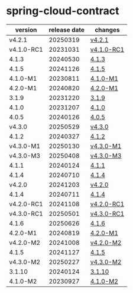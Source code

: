 # spring-cloud-contract	


|version|release date|changes|
|---|---|---|
|v4.2.1|20250319|[v4.2.1](./v4.2.1-20250319.md)|
|v4.1.0-RC1|20231031|[v4.1.0-RC1](./v4.1.0-RC1-20231031.md)|
|4.1.3|20240530|[4.1.3](./4.1.3-20240530.md)|
|4.1.5|20241126|[4.1.5](./4.1.5-20241126.md)|
|4.1.0-M1|20230811|[4.1.0-M1](./4.1.0-M1-20230811.md)|
|4.2.0-M1|20240820|[4.2.0-M1](./4.2.0-M1-20240820.md)|
|3.1.9|20231220|[3.1.9](./3.1.9-20231220.md)|
|4.1.0|20231207|[4.1.0](./4.1.0-20231207.md)|
|4.0.5|20240126|[4.0.5](./4.0.5-20240126.md)|
|v4.3.0|20250529|[v4.3.0](./v4.3.0-20250529.md)|
|4.1.2|20240327|[4.1.2](./4.1.2-20240327.md)|
|v4.3.0-M1|20250130|[v4.3.0-M1](./v4.3.0-M1-20250130.md)|
|v4.3.0-M3|20250408|[v4.3.0-M3](./v4.3.0-M3-20250408.md)|
|4.1.1|20240124|[4.1.1](./4.1.1-20240124.md)|
|4.1.4|20240710|[4.1.4](./4.1.4-20240710.md)|
|v4.2.0|20241203|[v4.2.0](./v4.2.0-20241203.md)|
|4.1.4|20240711|[4.1.4](./4.1.4-20240711.md)|
|v4.2.0-RC1|20241108|[v4.2.0-RC1](./v4.2.0-RC1-20241108.md)|
|v4.3.0-RC1|20250501|[v4.3.0-RC1](./v4.3.0-RC1-20250501.md)|
|4.1.6|20250626|[4.1.6](./4.1.6-20250626.md)|
|4.2.0-M1|20240819|[4.2.0-M1](./4.2.0-M1-20240819.md)|
|v4.2.0-M2|20241008|[v4.2.0-M2](./v4.2.0-M2-20241008.md)|
|4.1.5|20241127|[4.1.5](./4.1.5-20241127.md)|
|v4.3.0-M2|20250227|[v4.3.0-M2](./v4.3.0-M2-20250227.md)|
|3.1.10|20240124|[3.1.10](./3.1.10-20240124.md)|
|4.1.0-M2|20230927|[4.1.0-M2](./4.1.0-M2-20230927.md)|
